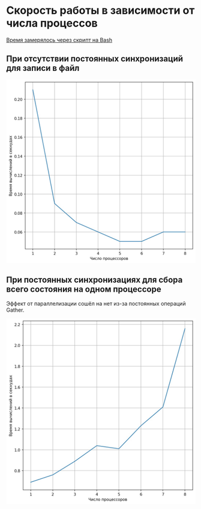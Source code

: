 # Скорость работы в зависимости от числа процессов

[Время замерялось через скрипт на Bash](../scripts/meas_time.sh)

## При отсутствии постоянных синхронизаций для записи в файл

![perf](perf/perf.jpg)

## При постоянных синхронизациях для сбора всего состояния на одном процессоре

Эффект от параллелизации сошёл на нет из-за постоянных операций Gather.

![perf](perf/perf_io.jpg)